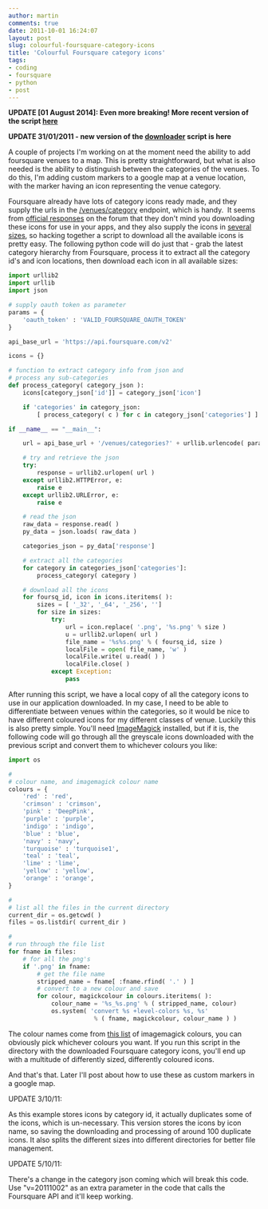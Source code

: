 ```yaml
---
author: martin
comments: true
date: 2011-10-01 16:24:07
layout: post
slug: colourful-foursquare-category-icons
title: 'Colourful Foursquare category icons'
tags:
- coding
- foursquare
- python
- post
---
```




**UPDATE [01 August 2014]: Even more breaking! More recent version of the script [here](/2014/08/01/foursquare-icon-downloading-yet-again/)**

**UPDATE 31/01/2011 - new version of the [downloader](/2012/01/31/foursquare-category-icon-downloader-2/) script is here**

A couple of projects I'm working on at the moment need the ability to add foursquare venues to a map. This is pretty straightforward, but what is also needed is the ability to distinguish between the categories of the venues. To do this, I'm adding custom markers to a google map at a venue location, with the marker having an icon representing the venue category.

Foursquare already have lots of category icons ready made, and they supply the urls in the [/venues/category](https://developer.foursquare.com/docs/explore.html#req=venues/categories) endpoint, which is handy.  It seems from [official responses](https://groups.google.com/forum/#!topic/foursquare-api/TsRBGdXDgzg) on the forum that they don't mind you downloading these icons for use in your apps, and they also supply the icons in [several sizes](https://groups.google.com/d/topic/foursquare-api/Pw0p4qqW79A/discussion), so hacking together a script to download all the available icons is pretty easy. The following python code will do just that - grab the latest category hierarchy from Foursquare, process it to extract all the category id's and icon locations, then download each icon in all available sizes:

``` python
import urllib2
import urllib
import json

# supply oauth token as parameter
params = {
    'oauth_token' : 'VALID_FOURSQUARE_OAUTH_TOKEN'
}

api_base_url = 'https://api.foursquare.com/v2'

icons = {}

# function to extract category info from json and
# process any sub-categories
def process_category( category_json ):
    icons[category_json['id']] = category_json['icon']

    if 'categories' in category_json:
        [ process_category( c ) for c in category_json['categories'] ]

if __name__ == "__main__":

    url = api_base_url + '/venues/categories?' + urllib.urlencode( params )

    # try and retrieve the json
    try:
        response = urllib2.urlopen( url )
    except urllib2.HTTPError, e:
        raise e
    except urllib2.URLError, e:
        raise e

    # read the json
    raw_data = response.read( )
    py_data = json.loads( raw_data )

    categories_json = py_data['response']

    # extract all the categories
    for category in categories_json['categories']:
        process_category( category )

    # download all the icons
    for foursq_id, icon in icons.iteritems( ):
        sizes = [ '_32', '_64', '_256', '']
        for size in sizes:
            try:
                url = icon.replace( '.png', '%s.png' % size )
                u = urllib2.urlopen( url )
                file_name = '%s%s.png' % ( foursq_id, size )
                localFile = open( file_name, 'w' )
                localFile.write( u.read( ) )
                localFile.close( )
            except Exception:
                pass
```

After running this script, we have a local copy of all the category icons to use in our application downloaded. In my case, I need to be able to differentiate between venues within the categories, so it would be nice to have different coloured icons for my different classes of venue. Luckily this is also pretty simple. You'll need [ImageMagick](http://www.imagemagick.org/script/index.php) installed, but if it is, the following code will go through all the greyscale icons downloaded with the previous script and convert them to whichever colours you like:

``` python
import os

#
# colour name, and imagemagick colour name
colours = {
    'red' : 'red',
    'crimson' : 'crimson',
    'pink' : 'DeepPink',
    'purple' : 'purple',
    'indigo' : 'indigo',
    'blue' : 'blue',
    'navy' : 'navy',
    'turquoise' : 'turquoise1',
    'teal' : 'teal',
    'lime' : 'lime',
    'yellow' : 'yellow',
    'orange' : 'orange',
}

#
# list all the files in the current directory
current_dir = os.getcwd( )
files = os.listdir( current_dir )

#
# run through the file list
for fname in files:
    # for all the png's
    if '.png' in fname:
        # get the file name
        stripped_name = fname[ :fname.rfind( '.' ) ]
        # convert to a new colour and save
        for colour, magickcolour in colours.iteritems( ):
            colour_name = '%s_%s.png' % ( stripped_name, colour)
            os.system( 'convert %s +level-colors %s, %s'
                        % ( fname, magickcolour, colour_name ) )
```

The colour names come from [this list](http://www.imagemagick.org/script/color.php) of imagemagick colours, you can obviously pick whichever colours you want. If you run this script in the directory with the downloaded Foursquare category icons, you'll end up with a multitude of differently sized, differently coloured icons.

And that's that. Later I'll post about how to use these as custom markers in a google map.

UPDATE 3/10/11:

As this example stores icons by category id, it actually duplicates some of the icons, which is un-necessary. This version  stores the icons by icon name, so saving the downloading and processing of around 100 duplicate icons. It also splits the different sizes into different directories for better file management.

UPDATE 5/10/11:

There's a change in the category json coming which will break this code. Use "v=20111002" as an extra parameter in the code that calls the Foursquare API and it'll keep working.
